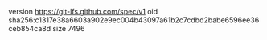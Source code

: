 version https://git-lfs.github.com/spec/v1
oid sha256:c1317e38a6603a902e9ec004b43097a61b2c7cdbd2babe6596ee36ceb854ca8d
size 7496
